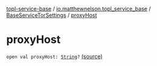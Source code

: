 [topl-service-base](../../index.md) / [io.matthewnelson.topl_service_base](../index.md) / [BaseServiceTorSettings](index.md) / [proxyHost](./proxy-host.md)

# proxyHost

`open val proxyHost: `[`String`](https://kotlinlang.org/api/latest/jvm/stdlib/kotlin/-string/index.html)`?` [(source)](https://github.com/05nelsonm/TorOnionProxyLibrary-Android/blob/master/topl-service-base/src/main/java/io/matthewnelson/topl_service_base/BaseServiceTorSettings.kt#L277)